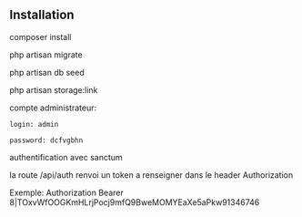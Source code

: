 ## Installation


composer install

php artisan migrate

php artisan db seed

php artisan storage:link

compte administrateur: 

    login: admin
    
    password: dcfvgbhn

authentification avec sanctum

la route /api/auth renvoi un token a renseigner dans le header Authorization

Exemple: Authorization   Bearer 8|TOxvWfOOGKmHLrjPocj9mfQ9BweMOMYEaXe5aPkw91346746
